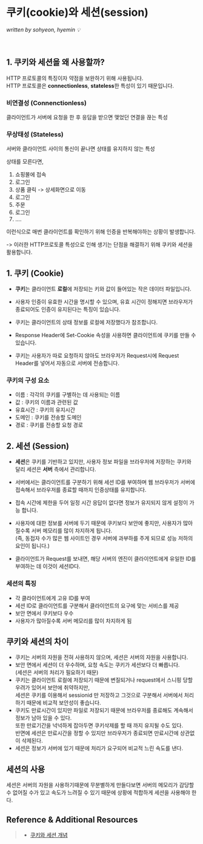 # 쿠키(cookie)와 세션(session)
*written by sohyeon, hyemin 💡*

<br>

## 1. 쿠키와 세션을 왜 사용할까?

HTTP 프로토콜의 특징이자 약점을 보완하기 위해 사용됩니다.  
HTTP 프로토콜은 **connectionless**, **stateless**한 특성이 있기 때문입니다.  

### 비연결성 (Connenctionless)

클라이언트가 서버에 요청을 한 후 응답을 받으면 맺었던 연결을 끊는 특성  

### 무상태성 (Stateless)

서버와 클라이언트 사이의 통신이 끝나면 상태를 유지하지 않는 특성  

상태를 모른다면,  
1. 쇼핑몰에 접속
2. 로그인 
3. 상품 클릭 -> 상세화면으로 이동
4. 로그인
5. 주문
6. 로그인
7. ....  

이런식으로 매번 클라이언트를 확인하기 위해 인증을 반복해야하는 상황이 발생합니다.

-> 이러한 HTTP프로토콜 특성으로 인해 생기는 단점을 해결하기 위해 쿠키와 세션을 활용합니다.  

## 1. 쿠키 (Cookie)

- **쿠키**는 클라이언트 **로컬**에 저장되는 키와 값이 들어있는 작은 데이터 파일입니다.  

- 사용자 인증이 유효한 시간을 명시할 수 있으며, 유효 시간이 정해지면 브라우저가 종료되어도 인증이 유지된다는 특징이 있습니다.  
- 쿠키는 클라이언트의 상태 정보를 로컬에 저장했다가 참조합니다.
- Response Header에 Set-Cookie 속성을 사용하면 클라이언트에 쿠키를 만들 수 있습니다.
- 쿠키는 사용자가 따로 요청하지 않아도 브라우저가 Request시에 Request Header를 넣어서 자동으로 서버에 전송합니다.

### 쿠키의 구성 요소

- 이름 : 각각의 쿠키를 구별하는 데 사용되는 이름
- 값 : 쿠키의 이름과 관련된 값
- 유효시간 : 쿠키의 유지시간
- 도메인 : 쿠키를 전송할 도메인
- 경로 : 쿠키를 전송할 요청 경로

## 2. 세션 (Session)

- **세션**은 쿠키를 기반하고 있지만, 사용자 정보 파일을 브라우저에 저장하는 쿠키와 달리 세션은 **서버** 측에서 관리합니다.  

- 서버에서는 클라이언트를 구분하기 위해 세션 ID를 부여하며 웹 브라우저가 서버에 접속해서 브라우저를 종료할 때까지 인증상태를 유지합니다.
- 접속 시간에 제한을 두어 일정 시간 응답이 없다면 정보가 유지되지 않게 설정이 가능 합니다.
- 사용자에 대한 정보를 서버에 두기 때문에 쿠키보다 보안에 좋지만, 사용자가 많아질수록 서버 메모리를 많이 차지하게 됩니다.  
(즉, 동접자 수가 많은 웹 사이트인 경우 서버에 과부하를 주게 되므로 성능 저하의 요인이 됩니다.)
- 클라이언트가 Request를 보내면, 해당 서버의 엔진이 클라이언트에게 유일한 ID를 부여하는 데 이것이 세션ID다.

### 세션의 특징

- 각 클라이언트에게 고유 ID를 부여
- 세션 ID로 클라이언트를 구분해서 클라이언트의 요구에 맞는 서비스를 제공
- 보안 면에서 쿠키보다 우수
- 사용자가 많아질수록 서버 메모리를 많이 차지하게 됨

## 쿠키와 세션의 차이

- 쿠키는 서버의 자원을 전혀 사용하지 않으며, 세션은 서버의 자원을 사용합니다.
- 보안 면에서 세션이 더 우수하며, 요청 속도는 쿠키가 세션보다 더 빠릅니다.  
(세션은 서버의 처리가 필요하기 때문)
- 쿠키는 클라이언트 로컬에 저장되기 때문에 변질되거나 request에서 스니핑 당할 우려가 있어서 보안에 취약하지만,  
세션은 쿠키를 이용해서 sessionid 만 저장하고 그것으로 구분해서 서버에서 처리하기 때문에 비교적 보안성이 좋습니다.
- 쿠키도 만료시간이 있지만 파일로 저장되기 때문에 브라우저를 종료해도 계속해서 정보가 남아 있을 수 있다.  
또한 만료기간을 넉넉하게 잡아두면 쿠키삭제를 할 때 까지 유지될 수도 있다.  
반면에 세션은 만료시간을 정할 수 있지만 브라우저가 종료되면 만료시간에 상관없이 삭제된다.  
- 세션은 정보가 서버에 있기 때문에 처리가 요구되어 비교적 느린 속도를 낸다.  

## 세션의 사용

세션은 서버의 자원을 사용하기때문에 무분별하게 만들다보면 서버의 메모리가 감당할 수 없어질 수가 있고 속도가 느려질 수 있기 때문에 상황에 적합하게 세션을 사용해야 한다.  

## Reference & Additional Resources

> * [쿠키와 세션 개념](https://interconnection.tistory.com/74)